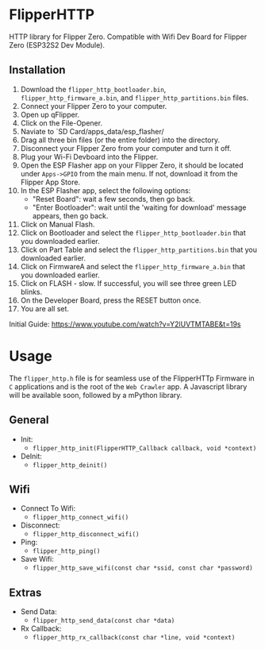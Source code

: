 # FlipperHTTP
HTTP library for Flipper Zero. Compatible with Wifi Dev Board for Flipper Zero (ESP32S2 Dev Module).

## Installation
1. Download the `flipper_http_bootloader.bin`, `flipper_http_firmware_a.bin`, and `flipper_http_partitions.bin` files.
2. Connect your Flipper Zero to your computer.
3. Open up qFlipper.
4. Click on the File-Opener.
5. Naviate to `SD Card/apps_data/esp_flasher/
6. Drag all three bin files (or the entire folder) into the directory.
7. Disconnect your Flipper Zero from your computer and turn it off.
8. Plug your Wi-Fi Devboard into the Flipper.
9. Open the ESP Flasher app on your Flipper Zero, it should be located under `Apps->GPIO` from the main menu. If not, download it from the Flipper App Store.
10. In the ESP Flasher app, select the following options:
    - "Reset Board": wait a few seconds, then go back.
    - "Enter Bootloader": wait until the 'waiting for download' message appears, then go back.
11. Click on Manual Flash.
12. Click on Bootloader and select the `flipper_http_bootloader.bin` that you downloaded earlier.
13. Click on Part Table and select the `flipper_http_partitions.bin` that you downloaded earlier.
14. Click on FirmwareA and select the `flipper_http_firmware_a.bin` that you downloaded earlier.
15. Click on FLASH - slow. If successful, you will see three green LED blinks.
16. On the Developer Board, press the RESET button once.
17. You are all set.

Initial Guide: https://www.youtube.com/watch?v=Y2lUVTMTABE&t=19s


# Usage
The `flipper_http.h` file is for seamless use of the FlipperHTTp Firmware in `C` applications and is the root of the `Web Crawler` app. A Javascript library will be available soon, followed by a mPython library.

## General
- Init:
    - `flipper_http_init(FlipperHTTP_Callback callback, void *context)`
- DeInit:
    - `flipper_http_deinit()`

## Wifi
- Connect To Wifi: 
    - `flipper_http_connect_wifi()`
- Disconnect: 
    - `flipper_http_disconnect_wifi()`
- Ping: 
    - `flipper_http_ping()`
- Save Wifi: 
    - `flipper_http_save_wifi(const char *ssid, const char *password)`

## Extras
- Send Data:
    - `flipper_http_send_data(const char *data)`
- Rx Callback:
    - `flipper_http_rx_callback(const char *line, void *context)`
